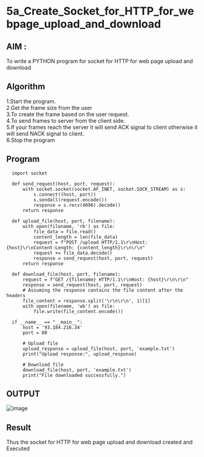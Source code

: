 # 5a_Create_Socket_for_HTTP_for_webpage_upload_and_download
## AIM :
To write a PYTHON program for socket for HTTP for web page upload and download
## Algorithm

1.Start the program.
<BR>
2.Get the frame size from the user
<BR>
3.To create the frame based on the user request.
<BR>
4.To send frames to server from the client side.
<BR>
5.If your frames reach the server it will send ACK signal to client otherwise it will send NACK signal to client.
<BR>
6.Stop the program
<BR>
## Program 

      import socket
      
      def send_request(host, port, request):
          with socket.socket(socket.AF_INET, socket.SOCK_STREAM) as s:
              s.connect((host, port))
              s.sendall(request.encode())
              response = s.recv(4096).decode()
          return response
      
      def upload_file(host, port, filename):
          with open(filename, 'rb') as file:
              file_data = file.read()
              content_length = len(file_data)
              request = f"POST /upload HTTP/1.1\r\nHost: {host}\r\nContent-Length: {content_length}\r\n\r\n"
              request += file_data.decode()
              response = send_request(host, port, request)
          return response

      def download_file(host, port, filename):
          request = f"GET /{filename} HTTP/1.1\r\nHost: {host}\r\n\r\n"
          response = send_request(host, port, request)
          # Assuming the response contains the file content after the headers
          file_content = response.split('\r\n\r\n', 1)[1]
          with open(filename, 'wb') as file:
              file.write(file_content.encode())
      
      if __name__ == "__main__":
          host = '93.184.216.34'
          port = 80

          # Upload file
          upload_response = upload_file(host, port, 'example.txt')
          print("Upload response:", upload_response)
      
          # Download file
          download_file(host, port, 'example.txt')
          print("File downloaded successfully.")


    
## OUTPUT


![image](https://github.com/user-attachments/assets/a2f19de2-67d2-4d6c-8a30-30f0e4d2615b)



## Result
Thus the socket for HTTP for web page upload and download created and Executed

